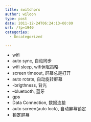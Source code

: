 ```yaml
---
title: switchpro
author: wiloon
type: post
date: 2011-12-24T06:24:13+00:00
url: /?p=1940
categories:
  - Uncategorized

---
```

  * wifi
  * auto sync, 自动同步
  * wifi sleep, wifi休眠策略
  * screen timeout, 屏幕总是打开
  * auto rotate, 自动旋转屏幕
  * -brigthness, 背光
  * &#8211;bluetooth, 蓝牙
  * gps
  * Data Connection, 数据连接
  * auto screen(auto lock), 自动屏幕锁定
  * 锁定屏幕